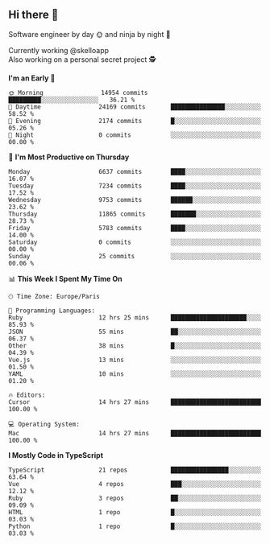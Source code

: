 ## Hi there 👋

Software engineer by day 🌞 and ninja by night 🌝

Currently working @skelloapp <br>
Also working on a personal secret project 🕵️

<!--START_SECTION:waka-->
**I'm an Early 🐤** 

```text
🌞 Morning                14954 commits       █████████░░░░░░░░░░░░░░░░   36.21 % 
🌆 Daytime                24169 commits       ███████████████░░░░░░░░░░   58.52 % 
🌃 Evening                2174 commits        █░░░░░░░░░░░░░░░░░░░░░░░░   05.26 % 
🌙 Night                  0 commits           ░░░░░░░░░░░░░░░░░░░░░░░░░   00.00 % 
```
📅 **I'm Most Productive on Thursday** 

```text
Monday                   6637 commits        ████░░░░░░░░░░░░░░░░░░░░░   16.07 % 
Tuesday                  7234 commits        ████░░░░░░░░░░░░░░░░░░░░░   17.52 % 
Wednesday                9753 commits        ██████░░░░░░░░░░░░░░░░░░░   23.62 % 
Thursday                 11865 commits       ███████░░░░░░░░░░░░░░░░░░   28.73 % 
Friday                   5783 commits        ████░░░░░░░░░░░░░░░░░░░░░   14.00 % 
Saturday                 0 commits           ░░░░░░░░░░░░░░░░░░░░░░░░░   00.00 % 
Sunday                   25 commits          ░░░░░░░░░░░░░░░░░░░░░░░░░   00.06 % 
```


📊 **This Week I Spent My Time On** 

```text
🕑︎ Time Zone: Europe/Paris

💬 Programming Languages: 
Ruby                     12 hrs 25 mins      █████████████████████░░░░   85.93 % 
JSON                     55 mins             ██░░░░░░░░░░░░░░░░░░░░░░░   06.37 % 
Other                    38 mins             █░░░░░░░░░░░░░░░░░░░░░░░░   04.39 % 
Vue.js                   13 mins             ░░░░░░░░░░░░░░░░░░░░░░░░░   01.50 % 
YAML                     10 mins             ░░░░░░░░░░░░░░░░░░░░░░░░░   01.20 % 

🔥 Editors: 
Cursor                   14 hrs 27 mins      █████████████████████████   100.00 % 

💻 Operating System: 
Mac                      14 hrs 27 mins      █████████████████████████   100.00 % 
```

**I Mostly Code in TypeScript** 

```text
TypeScript               21 repos            ████████████████░░░░░░░░░   63.64 % 
Vue                      4 repos             ███░░░░░░░░░░░░░░░░░░░░░░   12.12 % 
Ruby                     3 repos             ██░░░░░░░░░░░░░░░░░░░░░░░   09.09 % 
HTML                     1 repo              █░░░░░░░░░░░░░░░░░░░░░░░░   03.03 % 
Python                   1 repo              █░░░░░░░░░░░░░░░░░░░░░░░░   03.03 % 
```




<!--END_SECTION:waka-->

<!--
**antoinelncl/antoinelncl** is a ✨ _special_ ✨ repository because its `README.md` (this file) appears on your GitHub profile.

Here are some ideas to get you started:

- 🔭 I’m currently working on ...
- 🌱 I’m currently learning ...
- 👯 I’m looking to collaborate on ...
- 🤔 I’m looking for help with ...
- 💬 Ask me about ...
- 📫 How to reach me: ...
- 😄 Pronouns: ...
- ⚡ Fun fact: ...
-->
